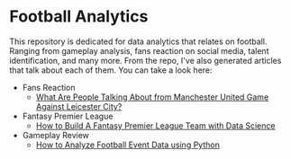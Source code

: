 # Football Analytics
This repository is dedicated for data analytics that relates on football. Ranging from gameplay analysis, fans reaction on social media, talent identification, and many more. From the repo, I've also generated articles that talk about each of them. You can take a look here:

- Fans Reaction
  - [What Are People Talking About from Manchester United Game Against Leicester City?](https://medium.com/@irfanalghani11/what-are-people-talking-about-from-manchester-united-game-against-leicester-city-4a002a3122a0)
- Fantasy Premier League
  - [How to Build A Fantasy Premier League Team with Data Science](https://towardsdatascience.com/how-to-build-a-fantasy-premier-league-team-with-data-science-f01283281236)
- Gameplay Review
  - [How to Analyze Football Event Data using Python](https://towardsdatascience.com/how-to-analyze-football-event-data-using-python-2f4070d551ff)
